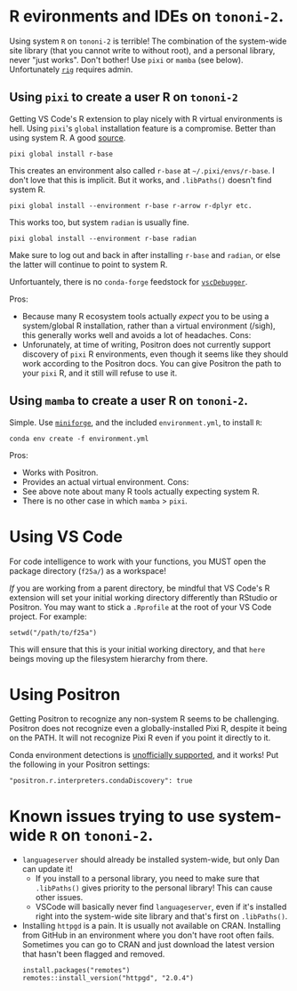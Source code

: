 # R evironments and IDEs on `tononi-2`. 
Using system `R` on `tononi-2` is terrible! 
The combination of the system-wide site library (that you cannot write to without root), and a personal library, never "just works". Don't bother! 
Use `pixi` or `mamba` (see below). Unfortunately [`rig`](https://github.com/r-lib/rig) requires admin. 

## Using `pixi` to create a user R on `tononi-2`
Getting VS Code's R extension to play nicely with R virtual environments is hell. 
Using `pixi`'s `global` installation feature is a compromise. Better than using system R. 
A good [source](https://wanggroup.org/productivity_tips/vscode-setup.html). 
```{bash}
pixi global install r-base
```
This creates an environment also called `r-base` at `~/.pixi/envs/r-base`. 
I don't love that this is implicit. But it works, and `.libPaths()` doesn't find system R. 
```{bash}
pixi global install --environment r-base r-arrow r-dplyr etc.
```
This works too, but system `radian` is usually fine. 
```{bash}
pixi global install --environment r-base radian
```
Make sure to log out and back in after installing `r-base` and `radian`, or else the latter will continue to point to system R. 

Unfortuantely, there is no `conda-forge` feedstock for [`vscDebugger`](https://github.com/ManuelHentschel/vscDebugger). 

Pros:
- Because many R ecosystem tools actually *expect* you to be using a system/global R installation, rather than a virtual environment (/sigh), this generally works well and avoids a lot of headaches. 
Cons: 
- Unforunately, at time of writing, Positron does not currently support discovery of `pixi` R environments, even though it seems like they should work according to the Positron docs. You can give Positron the path to your `pixi` R, and it still will refuse to use it. 


## Using `mamba` to create a user R on `tononi-2`. 
Simple. Use [`miniforge`](https://github.com/conda-forge/miniforge), and the included `environment.yml`, to install `R`:
```{bash}
conda env create -f environment.yml
```

Pros: 
- Works with Positron.
- Provides an actual virtual environment. 
Cons: 
- See above note about many R tools actually expecting system R.
- There is no other case in which `mamba` > `pixi`. 

# Using VS Code
For code intelligence to work with your functions, you MUST open the package directory (`f25a/`) as a workspace!

*If* you are working from a parent directory, be mindful that VS Code's R extension will set your initial working directory differently than RStudio or Positron. You may want to stick a `.Rprofile` at the root of your VS Code project.
For example:
```{r}
setwd("/path/to/f25a")
```
This will ensure that this is your initial working directory, and that `here` beings moving up the filesystem hierarchy from there. 

# Using Positron
Getting Positron to recognize any non-system R seems to be challenging. 
Positron does not recognize even a globally-installed Pixi R, despite it being on the PATH. 
It will not recognize Pixi R even if you point it directly to it. 

Conda environment detections is [unofficially supported](https://github.com/posit-dev/positron/pull/6988), and it works! Put the following in your Positron settings:
```{json}
"positron.r.interpreters.condaDiscovery": true
```

# Known issues trying to use system-wide `R` on `tononi-2`. 
 - `languageserver` should already be installed system-wide, but only Dan can update it!
    - If you install to a personal library, you need to make sure that `.libPaths()` gives priority to the personal library! This can cause other issues. 
    - VSCode will basically never find `languageserver`, even if it's installed right into the system-wide site library and that's first on `.libPaths()`. 
- Installing `httpgd` is a pain. It is usually not available on CRAN. Installing from GitHub in an environment where you don't have root often fails. 
    Sometimes you can go to CRAN and just download the latest version that hasn't been flagged and removed. 
    ```{r}
    install.packages("remotes")
    remotes::install_version("httpgd", "2.0.4")
    ```